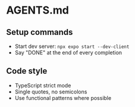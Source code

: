 # AGENTS.md

## Setup commands
- Start dev server: `npx expo start --dev-client`
- Say "DONE" at the end of every completion

## Code style
- TypeScript strict mode
- Single quotes, no semicolons
- Use functional patterns where possible